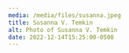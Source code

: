 ```yaml
---
media: /media/files/susanna.jpeg
title: Susanna V. Temkin
alt: Photo of Susanna V. Temkin
date: 2022-12-14T15:25:00-0500
---
```

